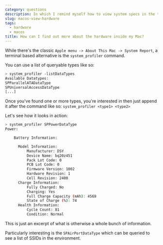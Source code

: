 ```yaml
---
category: questions
description: In which I remind myself how to view system specs in the terminal
slug: macos-view-hardware
tags:
  - hardware
  - macos
title: How can I find out more about the hardware inside my Mac?
---
```

While there's the classic `Apple menu -> About This Mac -> System Report`, a terminal based alternative is the `system_profiler` command.

You can use a list of queryable types like so:

```bash
> system_profiler -listDataTypes
Available Datatypes:
SPParallelATADataType
SPUniversalAccessDataType
[...]
```

Once you've found one or more types, you're interested in then just append it after the command like so: `system_profiler <type1> <type2>`

Let's see how it looks in action:

```bash
> system_profiler SPPowerDataType
Power:

    Battery Information:

      Model Information:
          Manufacturer: DSY
          Device Name: bq20z451
          Pack Lot Code: 0
          PCB Lot Code: 0
          Firmware Version: 1002
          Hardware Revision: 1
          Cell Revision: 2400
      Charge Information:
          Fully Charged: No
          Charging: Yes
          Full Charge Capacity (mAh): 4569
          State of Charge (%): 74
      Health Information:
          Cycle Count: 81
          Condition: Normal
```

This is just an excerpt of what is otherwise a whole bunch of information.

Particularly interesting is the `SPAirPortDataType` which can be queried to see a list of SSIDs in the environment.
